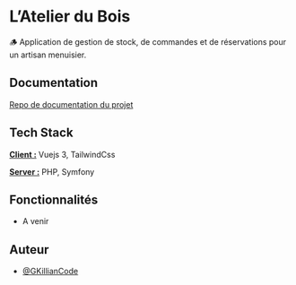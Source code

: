 # L’Atelier du Bois

🪵 Application de gestion de stock, de commandes et de réservations pour un artisan menuisier.

## Documentation

[Repo de documentation du projet](https://github.com/GKillianCode/AtelierDuBois___Docs)

## Tech Stack

**[Client :](https://github.com/GKillianCode/AtelierDuBois___Frontend)** Vuejs 3, TailwindCss

**[Server :](https://github.com/GKillianCode/AtelierDuBois___Backend)** PHP, Symfony

## Fonctionnalités

-   A venir

## Auteur

-   [@GKillianCode](https://www.github.com/GKillianCode)
